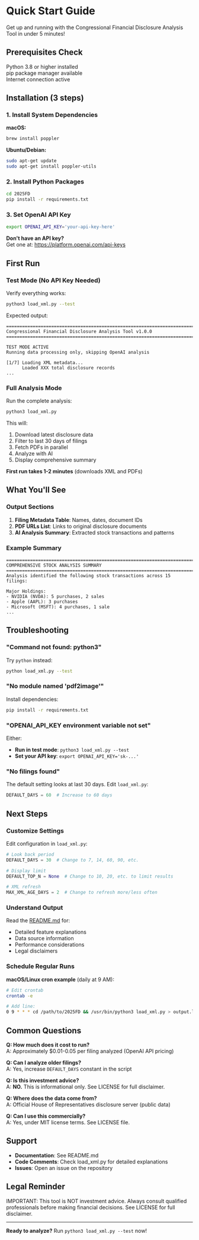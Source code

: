# Quick Start Guide

Get up and running with the Congressional Financial Disclosure Analysis Tool in under 5 minutes!

## Prerequisites Check

Python 3.8 or higher installed  
pip package manager available  
Internet connection active  

## Installation (3 steps)

### 1. Install System Dependencies

**macOS:**
```bash
brew install poppler
```

**Ubuntu/Debian:**
```bash
sudo apt-get update
sudo apt-get install poppler-utils
```

### 2. Install Python Packages

```bash
cd 2025FD
pip install -r requirements.txt
```

### 3. Set OpenAI API Key

```bash
export OPENAI_API_KEY='your-api-key-here'
```

**Don't have an API key?**  
Get one at: https://platform.openai.com/api-keys

## First Run

### Test Mode (No API Key Needed)

Verify everything works:

```bash
python3 load_xml.py --test
```

Expected output:
```
================================================================================
Congressional Financial Disclosure Analysis Tool v1.0.0
================================================================================

TEST MODE ACTIVE
Running data processing only, skipping OpenAI analysis

[1/7] Loading XML metadata...
      Loaded XXX total disclosure records
...
```

### Full Analysis Mode

Run the complete analysis:

```bash
python3 load_xml.py
```

This will:
1. Download latest disclosure data
2. Filter to last 30 days of filings
3. Fetch PDFs in parallel
4. Analyze with AI
5. Display comprehensive summary

**First run takes 1-2 minutes** (downloads XML and PDFs)

## What You'll See

### Output Sections

1. **Filing Metadata Table**: Names, dates, document IDs
2. **PDF URLs List**: Links to original disclosure documents
3. **AI Analysis Summary**: Extracted stock transactions and patterns

### Example Summary

```
================================================================================
COMPREHENSIVE STOCK ANALYSIS SUMMARY
================================================================================
Analysis identified the following stock transactions across 15 filings:

Major Holdings:
- NVIDIA (NVDA): 5 purchases, 2 sales
- Apple (AAPL): 3 purchases
- Microsoft (MSFT): 4 purchases, 1 sale
...
```

## Troubleshooting

### "Command not found: python3"

Try `python` instead:
```bash
python load_xml.py --test
```

### "No module named 'pdf2image'"

Install dependencies:
```bash
pip install -r requirements.txt
```

### "OPENAI_API_KEY environment variable not set"

Either:
- **Run in test mode**: `python3 load_xml.py --test`
- **Set your API key**: `export OPENAI_API_KEY='sk-...'`

### "No filings found"

The default setting looks at last 30 days. Edit `load_xml.py`:
```python
DEFAULT_DAYS = 60  # Increase to 60 days
```

## Next Steps

### Customize Settings

Edit configuration in `load_xml.py`:

```python
# Look back period
DEFAULT_DAYS = 30  # Change to 7, 14, 60, 90, etc.

# Display limit
DEFAULT_TOP_N = None  # Change to 10, 20, etc. to limit results

# XML refresh
MAX_XML_AGE_DAYS = 2  # Change to refresh more/less often
```

### Understand Output

Read the [README.md](README.md) for:
- Detailed feature explanations
- Data source information
- Performance considerations
- Legal disclaimers

### Schedule Regular Runs

**macOS/Linux cron example** (daily at 9 AM):
```bash
# Edit crontab
crontab -e

# Add line:
0 9 * * * cd /path/to/2025FD && /usr/bin/python3 load_xml.py > output.log 2>&1
```

## Common Questions

**Q: How much does it cost to run?**  
A: Approximately $0.01-0.05 per filing analyzed (OpenAI API pricing)

**Q: Can I analyze older filings?**  
A: Yes, increase `DEFAULT_DAYS` constant in the script

**Q: Is this investment advice?**  
A: **NO.** This is informational only. See LICENSE for full disclaimer.

**Q: Where does the data come from?**  
A: Official House of Representatives disclosure server (public data)

**Q: Can I use this commercially?**  
A: Yes, under MIT license terms. See LICENSE file.

## Support

- **Documentation**: See README.md
- **Code Comments**: Check load_xml.py for detailed explanations
- **Issues**: Open an issue on the repository

## Legal Reminder

IMPORTANT: This tool is NOT investment advice. Always consult qualified professionals before making financial decisions. See LICENSE for full disclaimer.

---

**Ready to analyze?** Run `python3 load_xml.py --test` now!
